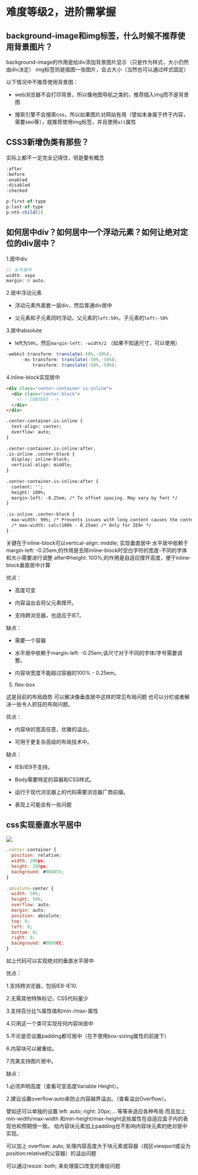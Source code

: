 # 难度等级2，进阶需掌握

## background-image和img标签，什么时候不推荐使用背景图片？

background-image的作用是给div添加背景图片显示（只是作为样式，大小仍然由div决定）
img标签则是插图一张图片，会占大小（当然也可以通过样式固定）

以下情况中不推荐使用背景图：

- web浏览器不会打印背景，所以像地图导航之类的，推荐插入img而不是背景图

- 搜索引擎不会搜索css，所以如果图片对网站有用（譬如本身属于终于内容，需要seo等），就推荐使用img标签，并且使用`alt`属性

## CSS3新增伪类有那些？

实际上都不一定完全记得住，但是要有概念

```js
:after
:before
:enabled
:disabled
:checked

p:first-of-type
p:last-of-type
p:nth-child(2)
```

## 如何居中div？如何居中一个浮动元素？如何让绝对定位的div居中？

1.居中div

```js
// 水平居中
width: xxpx
margin: 0 auto;
```

2.居中浮动元素

- 浮动元素外面套一层div，然后普通div居中

- 父元素和子元素同时浮动，父元素的`left:50%`，子元素的`left:-50%`

3.居中absolute

- left为`50%`，然后`margin-left: -width/2`
（如果不知道尺寸，可以使用）

```js
-webkit-transform: translate(-50%,-50%);  
      -ms-transform: translate(-50%,-50%);  
          transform: translate(-50%,-50%);  
```

4.inline-block实现居中

```html
<div class="center-container is-inline">  
  <div class="center-block">  
    <!-- CONTENT -->  
  </div>  
</div>  

.center-container.is-inline {   
  text-align: center;  
  overflow: auto;  
}  
  
.center-container.is-inline:after,  
.is-inline .center-block {  
  display: inline-block;  
  vertical-align: middle;  
}  
  
.center-container.is-inline:after {  
  content: '';  
  height: 100%;  
  margin-left: -0.25em; /* To offset spacing. May vary by font */  
}  
  
.is-inline .center-block {  
  max-width: 99%; /* Prevents issues with long content causes the content block to be pushed to the top */  
  /* max-width: calc(100% - 0.25em) /* Only for IE9+ */   
}
```

关键在于inline-block可以vertical-align: middle;  实现垂直居中
水平居中依赖于margin-left: -0.25em;的作用是去除inline-block时空白字符的宽度-不同的字体和大小需要进行调整
after中height: 100%;的作用是自适应撑开高度，便于inline-block垂直居中计算

优点：

-  高度可变

-  内容溢出会将父元素撑开。

-  支持跨浏览器，也适应于IE7。

缺点：

- 需要一个容器

- 水平居中依赖于margin-left: -0.25em;该尺寸对于不同的字体/字号需要调整。

- 内容块宽度不能超过容器的100% - 0.25em。


5. flex-box

这是目前的布局趋势
可以解决像垂直居中这样的常见布局问题
也可以分栏或者解决一些令人抓狂的布局问题。

优点：

- 内容块的宽高任意，优雅的溢出。

- 可用于更复杂高级的布局技术中。

缺点：

- IE8/IE9不支持。

- Body需要特定的容器和CSS样式。

- 运行于现代浏览器上的代码需要浏览器厂商前缀。

- 表现上可能会有一些问题

## css实现垂直水平居中

![](center_vandh.png)

```js
.center-container {  
  position: relative;  
  width: 200px;
  height: 200px;
  background: #008855;
}  
  
.absolute-center {  
  width: 50%;  
  height: 50%;  
  overflow: auto;  
  margin: auto;  
  position: absolute;  
  top: 0;
  left: 0; 
  bottom: 0; 
  right: 0;  
  background: #0000CC;
}  
```

如上代码可以实现绝对的垂直水平居中

优点：

1.支持跨浏览器，包括IE8-IE10.

2.无需其他特殊标记，CSS代码量少

3.支持百分比%属性值和min-/max-属性

4.只用这一个类可实现任何内容块居中

5.不论是否设置padding都可居中（在不使用box-sizing属性的前提下）

6.内容块可以被重绘。

7.完美支持图片居中。

缺点：

1.必须声明高度（查看可变高度Variable Height）。

2.建议设置overflow:auto来防止内容越界溢出。（查看溢出Overflow）。

譬如还可以单独的设置
left: auto; right: 20px;...
等等来适应各种布局
而且加上min-width/max-width 和min-height/max-height这些属性在自适应盒子内的表现也和预期很一致。
给内容块元素加上padding也不影响内容块元素的绝对居中实现。

可以加上 overflow: auto;  处理内容高度大于块元素或容器（视区viewport或设为position:relative的父容器）的溢出问题

可以通过resize: both;  来处理窗口改变的重绘问题


